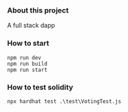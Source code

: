 ### About this project

A full stack dapp

### How to start

```
npm run dev
npm run build
npm run start
```

### How to test solidity

```
npx hardhat test .\test\VotingTest.js
```
